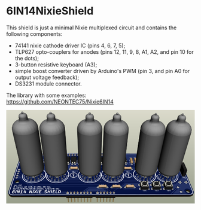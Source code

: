 # 6IN14NixieShield
This shield is just a minimal Nixie multiplexed circuit and contains the following components:
- 74141 nixie cathode driver IC (pins 4, 6, 7, 5);
- TLP627 opto-couplers for anodes (pins 12, 11, 9, 8, A1, A2, and pin 10 for the dots);
- 3-button resistive keyboard (A3);
- simple boost converter driven by Arduino's PWM (pin 3, and pin A0 for output voltage feedback);
- DS3231 module connector.

The library with some examples:
https://github.com/NEONTEC75/Nixie6IN14

![6IN14 Nixie Shield](/screenshot.png)